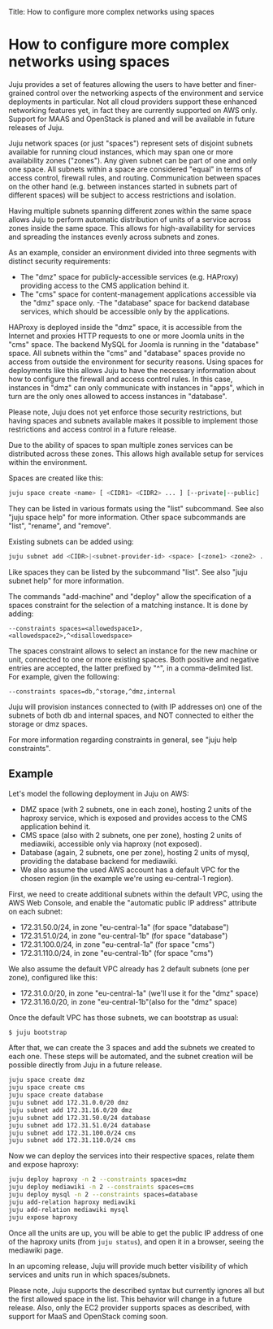 Title: How to configure more complex networks using spaces  

# How to configure more complex networks using spaces

Juju provides a set of features allowing the users to have better and
finer-grained control over the networking aspects of the environment
and service deployments in particular. Not all cloud providers support
these enhanced networking features yet, in fact they are currently
supported on AWS only. Support for MAAS and OpenStack is planed and
will be available in future releases of Juju.

Juju network spaces (or just "spaces") represent sets of disjoint
subnets available for running cloud instances, which may span one
or more availability zones ("zones"). Any given subnet can be part of
one and only one space. All subnets within a space are considered "equal"
in terms of access control, firewall rules, and routing. Communication
between spaces on the other hand (e.g. between instances started in
subnets part of different spaces) will be subject to access restrictions
and isolation.

Having multiple subnets spanning different zones within the same space
allows Juju to perform automatic distribution of units of a service
across zones inside the same space. This allows for high-availability
for services and spreading the instances evenly across subnets and zones.

As an example, consider an environment divided into three segments with
distinct security requirements:

- The "dmz" space for publicly-accessible services (e.g. HAProxy) providing
  access to the CMS application behind it.
- The "cms" space for content-management applications accessible via the "dmz"
  space only.
 -The "database" space for backend database services, which should be accessible
  only by the applications.

HAProxy is deployed inside the "dmz" space, it is accessible from the Internet
and proxies HTTP requests to one or more Joomla units in the "cms" space.
The backend MySQL for Joomla is running in the "database" space. All subnets
within the "cms" and "database" spaces provide no access from outside the
environment for security reasons. Using spaces for deployments like this allows
Juju to have the necessary information about how to configure the firewall and
access control rules. In this case, instances in "dmz" can only communicate
with instances in "apps", which in turn are the only ones allowed to access
instances in "database".

Please note, Juju does not yet enforce those security restrictions, but having
spaces and subnets available makes it possible to implement those restrictions
and access control in a future release.

Due to the ability of spaces to span multiple zones services can be distributed
across these zones. This allows high available setup for services within the
environment.

Spaces are created like this:

```bash
juju space create <name> [ <CIDR1> <CIDR2> ... ] [--private|--public]
```

They can be listed in various formats using the "list" subcommand. See
also "juju space help" for more information. Other space subcommands are
"list", "rename", and "remove".

Existing subnets can be added using:

```bash
juju subnet add <CIDR>|<subnet-provider-id> <space> [<zone1> <zone2> ...]
```

Like spaces they can be listed by the subcommand "list". See
also "juju subnet help" for more information.

The commands "add-machine" and "deploy" allow the specification of a
spaces constraint for the selection of a matching instance. It is done by
adding:

```
--constraints spaces=<allowedspace1>,<allowedspace2>,^<disallowedspace>
```

The spaces constraint allows to select an instance for the new machine or unit,
connected to one or more existing spaces. Both positive and negative entries are
accepted, the latter prefixed by "^", in a comma-delimited list. For example, 
given the following:

```
--constraints spaces=db,^storage,^dmz,internal
```

Juju will provision instances connected to (with IP addresses on) one of the subnets
of both db and internal spaces, and NOT connected to either the storage or dmz spaces.

For more information regarding constraints in general, see "juju help constraints".

## Example

Let's model the following deployment in Juju on AWS:

- DMZ space (with 2 subnets, one in each zone), hosting 2
  units of the haproxy service, which is exposed and provides
  access to the CMS application behind it.
- CMS space (also with 2 subnets, one per zone), hosting 2
  units of mediawiki, accessible only via haproxy (not exposed).
- Database (again, 2 subnets, one per zone), hosting 2 units of
  mysql, providing the database backend for mediawiki.
- We also assume the used AWS account has a default VPC for the
  chosen region (in the example we're using eu-central-1 region).

First, we need to create additional subnets within the default VPC,
using the AWS Web Console, and enable the "automatic public IP address"
attribute on each subnet:

- 172.31.50.0/24, in zone "eu-central-1a" (for space "database")
- 172.31.51.0/24, in zone "eu-central-1b" (for space "database")
- 172.31.100.0/24, in zone "eu-central-1a" (for space "cms")
- 172.31.110.0/24, in zone "eu-central-1b" (for space "cms")

We also assume the default VPC already has 2 default subnets (one per
zone), configured like this:

- 172.31.0.0/20, in zone "eu-central-1a" (we'll use it for the "dmz" space)
- 172.31.16.0/20, in zone "eu-central-1b"(also for the "dmz" space)

Once the default VPC has those subnets, we can bootstrap as usual:

```bash
$ juju bootstrap
```

After that, we can create the 3 spaces and add the subnets we
created to each one. These steps will be automated, and the subnet
creation will be possible directly from Juju in a future release.

```bash
juju space create dmz
juju space create cms
juju space create database
juju subnet add 172.31.0.0/20 dmz
juju subnet add 172.31.16.0/20 dmz
juju subnet add 172.31.50.0/24 database
juju subnet add 172.31.51.0/24 database
juju subnet add 172.31.100.0/24 cms
juju subnet add 172.31.110.0/24 cms
```

Now we can deploy the services into their respective spaces,
relate them and expose haproxy:

```bash
juju deploy haproxy -n 2 --constraints spaces=dmz
juju deploy mediawiki -n 2 --constraints spaces=cms
juju deploy mysql -n 2 --constraints spaces=database
juju add-relation haproxy mediawiki
juju add-relation mediawiki mysql
juju expose haproxy
```

Once all the units are up, you will be able to get the public
IP address of one of the haproxy units (from ```juju status```), and
open it in a browser, seeing the mediawiki page.

In an upcoming release, Juju will provide much better visibility
of which services and units run in which spaces/subnets.

Please note, Juju supports the described syntax but currently ignores
all but the first allowed space in the list. This behavior will change
in a future release. Also, only the EC2 provider supports spaces as
described, with support for MaaS and OpenStack coming soon.
